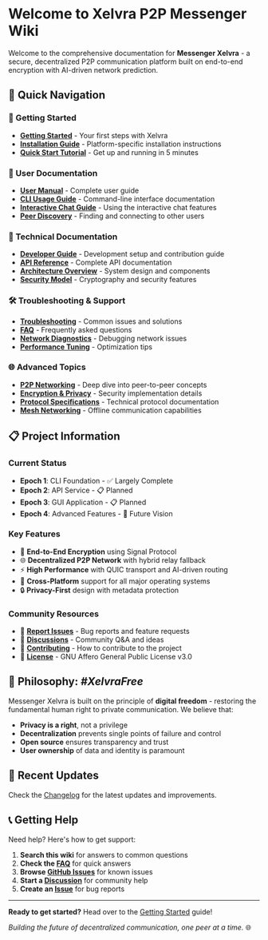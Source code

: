 # Welcome to Xelvra P2P Messenger Wiki

Welcome to the comprehensive documentation for **Messenger Xelvra** - a secure, decentralized P2P communication platform built on end-to-end encryption with AI-driven network prediction.

## 🚀 Quick Navigation

### 📖 Getting Started
- **[Getting Started](Getting-Started)** - Your first steps with Xelvra
- **[Installation Guide](Installation)** - Platform-specific installation instructions
- **[Quick Start Tutorial](Quick-Start-Tutorial)** - Get up and running in 5 minutes

### 👥 User Documentation
- **[User Manual](User-Manual)** - Complete user guide
- **[CLI Usage Guide](CLI-Usage)** - Command-line interface documentation
- **[Interactive Chat Guide](Interactive-Chat)** - Using the interactive chat features
- **[Peer Discovery](Peer-Discovery)** - Finding and connecting to other users

### 🔧 Technical Documentation
- **[Developer Guide](Developer-Guide)** - Development setup and contribution guide
- **[API Reference](API-Reference)** - Complete API documentation
- **[Architecture Overview](Architecture)** - System design and components
- **[Security Model](Security)** - Cryptography and security features

### 🛠️ Troubleshooting & Support
- **[Troubleshooting](Troubleshooting)** - Common issues and solutions
- **[FAQ](FAQ)** - Frequently asked questions
- **[Network Diagnostics](Network-Diagnostics)** - Debugging network issues
- **[Performance Tuning](Performance-Tuning)** - Optimization tips

### 🌐 Advanced Topics
- **[P2P Networking](P2P-Networking)** - Deep dive into peer-to-peer concepts
- **[Encryption & Privacy](Encryption-Privacy)** - Security implementation details
- **[Protocol Specifications](Protocol-Specifications)** - Technical protocol documentation
- **[Mesh Networking](Mesh-Networking)** - Offline communication capabilities

## 📋 Project Information

### Current Status
- **Epoch 1**: CLI Foundation - ✅ Largely Complete
- **Epoch 2**: API Service - 📋 Planned
- **Epoch 3**: GUI Application - 📋 Planned
- **Epoch 4**: Advanced Features - 🔮 Future Vision

### Key Features
- 🔐 **End-to-End Encryption** using Signal Protocol
- 🌐 **Decentralized P2P Network** with hybrid relay fallback
- ⚡ **High Performance** with QUIC transport and AI-driven routing
- 📱 **Cross-Platform** support for all major operating systems
- 🔒 **Privacy-First** design with metadata protection

### Community Resources
- 🐛 **[Report Issues](https://github.com/Xelvra/peerchat/issues)** - Bug reports and feature requests
- 💬 **[Discussions](https://github.com/Xelvra/peerchat/discussions)** - Community Q&A and ideas
- 🤝 **[Contributing](https://github.com/Xelvra/peerchat/blob/main/CONTRIBUTING.md)** - How to contribute to the project
- 📜 **[License](https://github.com/Xelvra/peerchat/blob/main/LICENSE)** - GNU Affero General Public License v3.0

## 🎯 Philosophy: *#XelvraFree*

Messenger Xelvra is built on the principle of **digital freedom** - restoring the fundamental human right to private communication. We believe that:

- **Privacy is a right**, not a privilege
- **Decentralization** prevents single points of failure and control
- **Open source** ensures transparency and trust
- **User ownership** of data and identity is paramount

## 🔄 Recent Updates

Check the [Changelog](Changelog) for the latest updates and improvements.

## 📞 Getting Help

Need help? Here's how to get support:

1. **Search this wiki** for answers to common questions
2. **Check the [FAQ](FAQ)** for quick answers
3. **Browse [GitHub Issues](https://github.com/Xelvra/peerchat/issues)** for known issues
4. **Start a [Discussion](https://github.com/Xelvra/peerchat/discussions)** for community help
5. **Create an [Issue](https://github.com/Xelvra/peerchat/issues/new/choose)** for bug reports

---

**Ready to get started?** Head over to the [Getting Started](Getting-Started) guide!

*Building the future of decentralized communication, one peer at a time.* 🌐
